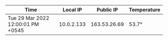 | Time     | Local IP | Public IP | Temperature |
| ----------- | ----------- | ----------- | ----------- |
| Tue 29 Mar 2022 12:00:01 PM +0545      | 10.0.2.133     | 163.53.26.69  | 53.7° |
